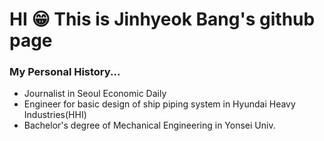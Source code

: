 # HI 😁 This is Jinhyeok Bang's github page

### My Personal History...

- Journalist in Seoul Economic Daily <br>
- Engineer for basic design of ship piping system in Hyundai Heavy Industries(HHI) <br>
- Bachelor's degree of Mechanical Engineering in Yonsei Univ. <br>



<!--
**whaleshade/whaleshade** is a ✨ _special_ ✨ repository because its `README.md` (this file) appears on your GitHub profile.

Here are some ideas to get you started:

- 🔭 I’m currently working on ...
- 🌱 I’m currently learning ...
- 👯 I’m looking to collaborate on ...
- 🤔 I’m looking for help with ...
- 💬 Ask me about ...
- 📫 How to reach me: ...
- 😄 Pronouns: ...
- ⚡ Fun fact: ...
-->
